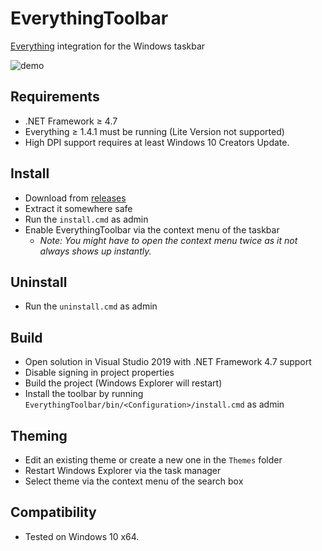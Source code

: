 EverythingToolbar
=================

[Everything](https://www.voidtools.com/) integration for the Windows taskbar

![demo](https://user-images.githubusercontent.com/17520641/94998321-63675a00-05b1-11eb-9331-ef1fd744329e.gif)

Requirements
------------

- .NET Framework &ge; 4.7
- Everything &ge; 1.4.1 must be running (Lite Version not supported)
- High DPI support requires at least Windows 10 Creators Update.

Install
-------

- Download from [releases](https://github.com/stnkl/EverythingToolbar/releases)
- Extract it somewhere safe
- Run the `install.cmd` as admin
- Enable EverythingToolbar via the context menu of the taskbar
  - *Note: You might have to open the context menu twice as it not always shows up instantly.*

Uninstall
---------

- Run the `uninstall.cmd` as admin

Build
-----

- Open solution in Visual Studio 2019 with .NET Framework 4.7 support
- Disable signing in project properties
- Build the project (Windows Explorer will restart)
- Install the toolbar by running `EverythingToolbar/bin/<Configuration>/install.cmd` as admin

Theming
-------

- Edit an existing theme or create a new one in the `Themes` folder
- Restart Windows Explorer via the task manager
- Select theme via the context menu of the search box

Compatibility
-------------

- Tested on Windows 10 x64.
